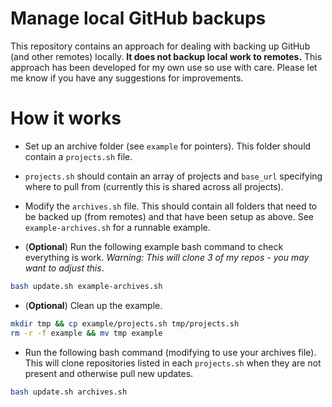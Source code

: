 # Manage local GitHub backups

This repository contains an approach for dealing with backing up GitHub (and other remotes) locally. **It does not backup local work to remotes.** This approach has been developed for my own use so use with care. Please let me know if you have any suggestions for improvements.

# How it works

* Set up an archive folder (see `example` for pointers). This folder should contain a `projects.sh` file.

* `projects.sh` should contain an array of projects and `base_url` specifying where to pull from (currently this is shared across all projects).

* Modify the `archives.sh` file. This should contain all folders that need to be backed up (from remotes) and that have been setup as above. See `example-archives.sh` for a runnable example.

* (**Optional**) Run the following example bash command to check everything is work. *Warning: This will clone 3 of my repos - you may want to adjust this*.

```bash
bash update.sh example-archives.sh
```

* (**Optional**) Clean up the example.

```bash
mkdir tmp && cp example/projects.sh tmp/projects.sh
rm -r -f example && mv tmp example
```


* Run the following bash command (modifying to use your archives file). This will clone repositories listed in each `projects.sh` when they are not present and otherwise pull new updates.

```bash
bash update.sh archives.sh
```
